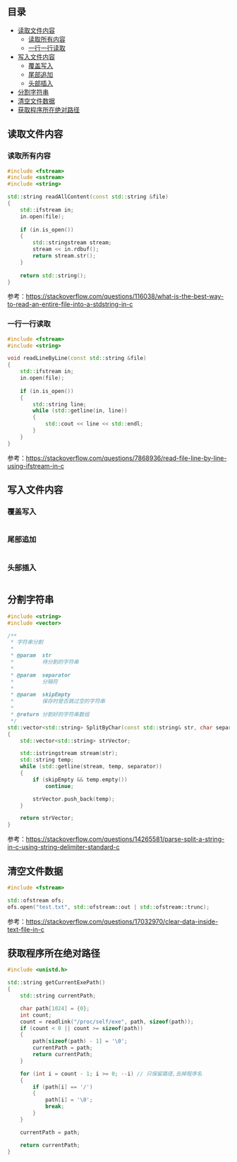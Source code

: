## 目录

- [读取文件内容](#读取文件内容)
  - [读取所有内容](#读取所有内容)
  - [一行一行读取](#一行一行读取)
- [写入文件内容](#写入文件内容)
  - [覆盖写入](#覆盖写入)
  - [尾部追加](#尾部追加)
  - [头部插入](#头部插入)
- [分割字符串](#分割字符串)
- [清空文件数据](#清空文件数据)
- [获取程序所在绝对路径](#获取程序所在绝对路径)

## 读取文件内容

### 读取所有内容

```c++
#include <fstream>
#include <sstream>
#include <string>

std::string readAllContent(const std::string &file)
{
    std::ifstream in;
    in.open(file);
    
    if (in.is_open())
    {
        std::stringstream stream;
        stream << in.rdbuf();
        return stream.str();
    }
    
    return std::string();
}
```

参考：<https://stackoverflow.com/questions/116038/what-is-the-best-way-to-read-an-entire-file-into-a-stdstring-in-c>

### 一行一行读取

```c++
#include <fstream>
#include <string>

void readLineByLine(const std::string &file)
{
    std::ifstream in;
    in.open(file);
    
    if (in.is_open())
    {
        std::string line;
        while (std::getline(in, line))
        {
            std::cout << line << std::endl;
        }
    }
}
```

参考：<https://stackoverflow.com/questions/7868936/read-file-line-by-line-using-ifstream-in-c>

## 写入文件内容

### 覆盖写入

```c++

```

### 尾部追加

```c++

```

### 头部插入

```c++

```

## 分割字符串

```c++
#include <string>
#include <vector>

/**
 * 字符串分割
 *
 * @param  str
 *         待分割的字符串
 *
 * @param  separator
 *         分隔符
 *
 * @param  skipEmpty
 *         保存时是否跳过空的字符串
 *
 * @return 分割好的字符串数组
 */
std::vector<std::string> SplitByChar(const std::string& str, char separator, bool skipEmpty = true)
{
    std::vector<std::string> strVector;

    std::istringstream stream(str);
    std::string temp;
    while (std::getline(stream, temp, separator))
    {
        if (skipEmpty && temp.empty())
            continue;

        strVector.push_back(temp);
    }

    return strVector;
}
```

参考：<https://stackoverflow.com/questions/14265581/parse-split-a-string-in-c-using-string-delimiter-standard-c>

## 清空文件数据

```c++
#include <fstream>

std::ofstream ofs;
ofs.open("test.txt", std::ofstream::out | std::ofstream::trunc);
```

参考：<https://stackoverflow.com/questions/17032970/clear-data-inside-text-file-in-c>

## 获取程序所在绝对路径

```c++
#include <unistd.h>

std::string getCurrentExePath()
{
    std::string currentPath;

    char path[1024] = {0};
    int count;
    count = readlink("/proc/self/exe", path, sizeof(path));
    if (count < 0 || count >= sizeof(path))
    {
        path[sizeof(path) - 1] = '\0';
        currentPath = path;
        return currentPath;
    }

    for (int i = count - 1; i >= 0; --i) // 只保留路径,去掉程序名
    {
        if (path[i] == '/')
        {
            path[i] = '\0';
            break;
        }
    }

    currentPath = path;

    return currentPath;
}
```
















